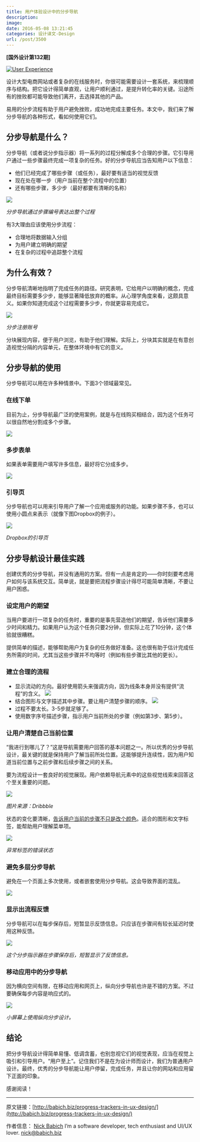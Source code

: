 ```yaml
---
title: 用户体验设计中的分步导航
description: 
image: 
date: 2016-05-08 13:21:45
categories: 设计译文-Design
url: /post/3500
---
```


**[国外设计第132期]**

[![User Experience](http://babich.biz/content/images/2016/04/1-GFi2yx6Asod8m_S0VgxKEw.png)](http://babich.biz)

设计大型电商网站或者复杂的在线服务时，你很可能需要设计一套系统，来梳理顺序与结构。把它设计得简单直观，让用户顺利通过，是提升转化率的关键。沿途所有的挫败都可能导致他们离开，去选择其他的产品。

易用的分步流程有助于用户避免挫败，成功地完成主要任务。本文中，我们来了解分步导航的各种形式，看如何使用它们。

## 分步导航是什么？

分步导航（或者说分步指示器）将一系列的过程分解成多个合理的步骤。它引导用户通过一些步骤最终完成一项复杂的任务。好的分步导航应当告知用户以下信息：

- 他们已经完成了哪些步骤（或任务），最好要有适当的视觉反馈
- 现在处在哪一步（用户当前在整个流程中的位置）
- 还有哪些步骤，多少步（最好都要有清晰的名称）

![](http://babich.biz/content/images/2016/04/music_pause.png)

*分步导航通过步骤编号表达出整个过程*

有3大理由应该使用分步流程：

- 合理地将数据输入分组
- 为用户建立明确的期望
- 在复杂的过程中追踪整个流程

## 为什么有效？

分步导航清晰地指明了完成任务的路径。研究表明，它给用户以明确的概念，完成最终目标需要多少步，能够显著降低放弃的概率。从心理学角度来看，这颇具意义。如果你知道完成这个过程需要多少步，你就更容易完成它。

![](http://babich.biz/content/images/2016/04/1-PaMe4m7zD3Wn3iU52gD99w.png)

*分步注册账号*

分块展现内容，便于用户浏览，有助于他们理解。实际上，分块其实就是在有意创造视觉分隔的内容单元，在整体环境中有它的意义。

## 分步导航的使用

分步导航可以用在许多种情景中。下面3个领域最常见。

### 在线下单

目前为止，分步导航最广泛的使用案例，就是与在线购买相结合，因为这个任务可以很自然地分割成多个步骤。

![](http://babich.biz/content/images/2016/04/1-xs783YU_DNhwwvRZogK8_w.png)

### 多步表单

如果表单需要用户填写许多信息，最好将它分成多步。

![](http://babich.biz/content/images/2016/04/1-WkOB1_1RWZDLNShE5wwWDQ.png)

### 引导页

分步导航也可以用来引导用户了解一个应用或服务的功能。如果步骤不多，也可以使用小圆点来表示（就像下图Dropbox的例子）。

![](http://babich.biz/content/images/2016/04/1-YpLrEgS1vVA2BgUkyrImNQ.png)

*Dropbox的引导页*

## 分步导航设计最佳实践

创建优秀的分步导航，并没有通用的方案。但有一点是肯定的——你时刻要考虑用户如何与该系统交互。简单说，就是要把流程步骤设计得尽可能简单清晰，不要让用户困惑。

### 设定用户的期望

当用户要进行一项复杂的任务时，重要的是事先营造他们的期望，告诉他们需要多少时间和精力。如果用户认为这个任务只要2分钟，但实际上花了10分钟，这个体验就很糟糕。

提供简单的描述，能够帮助用户为复杂的任务做好准备。这也很有助于估计完成任务所需的时间，尤其当这些步骤并不均等时（例如有些步骤比其他的更长）。

### 建立合理的流程

- 显示流动的方向。最好使用箭头来强调方向，因为线条本身并没有提供“流程”的含义。
![](http://babich.biz/content/images/2016/04/1-dhnLZ5Nd7Fi94ND0J5Du9Q.png)
- 结合图形与文字描述其中步骤。要让用户清楚步骤的顺序。
![](http://babich.biz/content/images/2016/04/1-WTpRvGDLG4Z14DgDZBXKiw.png)
- 过程不要太长。3-5步就足够了。
- 使用数字序号描述步骤，指示用户当前所处的步骤（例如第3步、第5步）。

### 让用户清楚自己当前位置

“我进行到哪儿了？”这是导航需要用户回答的基本问题之一。所以优秀的分步导航设计，最关键的就是保持用户了解当前所处位置。这能够提升连续性，因为用户知道当前位置与之前步骤和后续步骤之间的关系。

要为流程设计一套良好的视觉展现。用户依赖导航元素中的这些视觉线索来回答这个至关重要的问题。

![](http://babich.biz/content/images/2016/04/1-xd4mMs-efIcgVlB64ryZvw.jpeg)

*图片来源：Dribbble*

状态的变化要清晰，[告诉用户当前的步骤不只是改个颜色](http://babich.biz/accessible-interface-design/)。适合的图形和文字标签，能帮助用户理解菜单项。

![](http://babich.biz/content/images/2016/04/1-e_m6QWku9fNT-CGVMkZl1g.png)

*异常标签的错误状态*

### 避免多层分步导航

避免在一个页面上多次使用，或者嵌套使用分步导航。这会导致界面的混乱。

![](http://babich.biz/content/images/2016/04/1-5AjSCpe2lJXAGOQ-J9KVpw.png)

### 显示出流程反馈

分步导航可以在每步保存后，短暂显示反馈信息。只应该在步骤间有较长延迟时使用这种反馈。

![](http://babich.biz/content/images/2016/04/1-WHoC-T422Peib8L_41sTwQ.gif)

*这个分步指示器在步骤保存后，短暂显示了反馈信息。*

### 移动应用中的分步导航

因为横向空间有限，在移动应用和网页上，纵向分步导航也许是不错的方案。不过要确保每步内容是响应式的。

![](http://babich.biz/content/images/2016/04/1-yv_pve6g7kQ3uiD3D6ZdvQ.png)

*小屏幕上使用纵向分步设计。*

## 结论

把分步导航设计得简单易懂、低调含蓄，也别忽视它们的视觉表现，应当在视觉上吸引和引导用户。“用户至上”。记住我们不是在为设计师而设计，我们为普通用户设计。最终，优秀的分步导航能让用户停留，完成任务，并且让你的网站和应用留下正面的印象。

感谢阅读！

---

原文链接：[http://babich.biz/progress-trackers-in-ux-design/](http://babich.biz/progress-trackers-in-ux-design/)

作者信息：
[Nick Babich](http://babich.biz/author/nick/)
I’m a software developer, tech enthusiast and UI/UX lover. 
nick@babich.biz